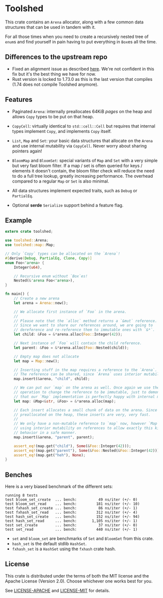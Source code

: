 # Toolshed

This crate contains an `Arena` allocator, along with a few common data
structures that can be used in tandem with it.

For all those times when you need to create a recursively nested tree
of `enum`s and find yourself in pain having to put everything in
`Box`es all the time.

## Differences to the upstream repo
- Fixed an alignment issue as described [here](https://github.com/ratel-rust/toolshed/issues/11#issuecomment-1573659455). We're not confident in this fix but it's the best thing we have for now.
- Rust version is locked to 1.73.0 as this is the last version that compiles (1.74 does not compile Toolshed anymore).

## Features

+ Paginated `Arena`: internally preallocates 64KiB _pages_ on the heap and
    allows `Copy` types to be put on that heap.

+ `CopyCell`: virtually identical to `std::cell::Cell` but requires that
    internal types implement `Copy`, and implements `Copy` itself.

+ `List`, `Map` and `Set`: your basic data structures that allocate on the
    `Arena` and use internal mutability via `CopyCell`. Never worry about
    sharing pointers again!

+ `BloomMap` and `BloomSet`: special variants of `Map` and `Set` with a
    very simple but very fast bloom filter. If a map / set is often queried
    for keys / elements it doesn't contain, the bloom filter check will
    reduce the need to do a full tree lookup, greatly increasing performance.
    The overhead compared to a regular `Map` or `Set` is also minimal.

+ All data structures implement expected traits, such as `Debug` or `PartialEq`.

+ Optional **serde** `Serialize` support behind a feature flag.

## Example

```rust
extern crate toolshed;

use toolshed::Arena;
use toolshed::map::Map;

// Only `Copy` types can be allocated on the `Arena`!
#[derive(Debug, PartialEq, Clone, Copy)]
enum Foo<'arena> {
    Integer(u64),

    // Recursive enum without `Box`es!
    Nested(&'arena Foo<'arena>),
}

fn main() {
    // Create a new arena
    let arena = Arena::new();

    // We allocate first instance of `Foo` in the arena.
    //
    // Please note that the `alloc` method returns a `&mut` reference.
    // Since we want to share our references around, we are going to
    // dereference and re-reference them to immutable ones with `&*`.
    let child: &Foo = &*arena.alloc(Foo::Integer(42));

    // Next instance of `Foo` will contain the child reference.
    let parent: &Foo = &*arena.alloc(Foo::Nested(child));

    // Empty map does not allocate
    let map = Map::new();

    // Inserting stuff in the map requires a reference to the `Arena`.
    // The reference can be shared, since `Arena` uses interior mutability.
    map.insert(&arena, "child", child);

    // We can put our `map` on the arena as well. Once again we use the `&*`
    // operation to change the reference to be immutable, just to demonstrate
    // that our `Map` implementation is perfectly happy with internal mutability.
    let map: &Map<&str, &Foo> = &*arena.alloc(map);

    // Each insert allocates a small chunk of data on the arena. Since arena is
    // preallocated on the heap, these inserts are very, very fast.
    //
    // We only have a non-mutable reference to `map` now, however `Map` is also
    // using interior mutability on references to allow exactly this kind of
    // behavior in a safe manner.
    map.insert(&arena, "parent", parent);

    assert_eq!(map.get("child"), Some(&Foo::Integer(42)));
    assert_eq!(map.get("parent"), Some(&Foo::Nested(&Foo::Integer(42))));
    assert_eq!(map.get("heh"), None);
}
```

## Benches

Here is a very biased benchmark of the different sets:

```
running 8 tests
test bloom_set_create  ... bench:          49 ns/iter (+/- 0)
test bloom_set_read    ... bench:         181 ns/iter (+/- 10)
test fxhash_set_create ... bench:          86 ns/iter (+/- 1)
test fxhash_set_read   ... bench:         312 ns/iter (+/- 4)
test hash_set_create   ... bench:         152 ns/iter (+/- 94)
test hash_set_read     ... bench:       1,105 ns/iter (+/- 1)
test set_create        ... bench:          37 ns/iter (+/- 0)
test set_read          ... bench:         440 ns/iter (+/- 1)
```

* `set` and `bloom_set` are benchmarks of `Set` and `BloomSet` from this crate.
* `hash_set` is the default stdlib `HashSet`.
* `fxhash_set` is a `HashSet` using the `fxhash` crate hash.

## License

This crate is distributed under the terms of both the MIT license
and the Apache License (Version 2.0). Choose whichever one works best for you.

See [LICENSE-APACHE](LICENSE-APACHE) and [LICENSE-MIT](LICENSE-MIT) for details.
